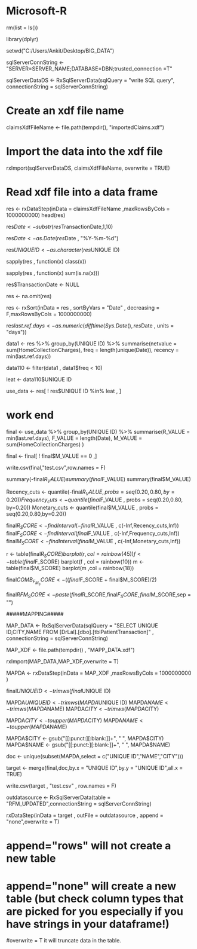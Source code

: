 # Microsoft-R

rm(list = ls())

library(dplyr)

setwd("C:/Users/Ankit/Desktop/BIG_DATA")

sqlServerConnString <- "SERVER=SERVER_NAME;DATABASE=DBN;trusted_connection =T"

sqlServerDataDS <- RxSqlServerData(sqlQuery = "write SQL query",
                                   connectionString = sqlServerConnString)

# Create an xdf file name
claimsXdfFileName <- file.path(tempdir(), "importedClaims.xdf")

# Import the data into the xdf file
rxImport(sqlServerDataDS, claimsXdfFileName, overwrite = TRUE)

# Read xdf file into a data frame
res <- rxDataStep(inData = claimsXdfFileName ,maxRowsByCols = 1000000000)
head(res)

res$Date <- substr(res$TransactionDate,1,10)

res$Date <- as.Date(res$Date , "%Y-%m-%d")

res$UNIQUE ID <- as.character(res$UNIQUE ID)

sapply(res , function(x) class(x))

sapply(res , function(x) sum(is.na(x)))

res$TransactionDate <- NULL

res <- na.omit(res)

res <- rxSort(inData = res , sortByVars = "Date" , decreasing = F,maxRowsByCols = 1000000000)

res$last.ref.days <- as.numeric(difftime(Sys.Date(),res$Date , units = "days"))

data1 <- res %>% group_by(UNIQUE ID) %>%
  summarise(netvalue = sum(HomeCollectionCharges),
            freq = length(unique(Date)),
            recency = min(last.ref.days))

data110 <- filter(data1 , data1$freq < 10)

leat <- data110$UNIQUE ID

use_data <- res[ ! res$UNIQUE ID %in% leat ,  ]

# work end

final <- use_data %>% group_by(UNIQUE ID) %>% 
  summarise(R_VALUE = min(last.ref.days),
            F_VALUE = length(Date),
            M_VALUE = sum(HomeCollectionCharges)
  )

final <- final[ ! final$M_VALUE == 0 ,]

write.csv(final,"test.csv",row.names = F)

summary(-final$R_VALUE)
summary(final$F_VALUE)
summary(final$M_VALUE)


Recency_cuts <- quantile(-final$R_VALUE , probs = seq(0.20 ,0.80 , by=0.20))
Frequency_cuts <- quantile(final$F_VALUE , probs = seq(0.20,0.80, by=0.20))
Monetary_cuts <- quantile(final$M_VALUE , probs = seq(0.20,0.80,by=0.20))


final$R_SCORE <- findInterval(-final$R_VALUE , c(-Inf,Recency_cuts,Inf))
final$F_SCORE <- findInterval(final$F_VALUE , c(-Inf,Frequency_cuts,Inf))
final$M_SCORE <- findInterval(final$M_VALUE , c(-Inf,Monetary_cuts,Inf))

r <- table(final$R_SCORE)
barplot(r , col = rainbow(45))
f <-table(final$F_SCORE)
barplot(f , col = rainbow(10))
m <- table(final$M_SCORE)
barplot(m ,col = rainbow(18))


final$COMB_F_M_SCORE <- ((final$F_SCORE + final$M_SCORE)/2)

final$RFM_SCORE <- paste(final$R_SCORE,final$F_SCORE,final$M_SCORE,sep = "")

#####MAPPING#####

MAP_DATA <- RxSqlServerData(sqlQuery = "SELECT UNIQUE ID,CITY,NAME FROM
                            [DrLal].[dbo].[tblPatientTransaction]" ,
                            connectionString = sqlServerConnString)

MAP_XDF <- file.path(tempdir() , "MAPP_DATA.xdf")

rxImport(MAP_DATA,MAP_XDF,overwrite = T)

MAPDA <- rxDataStep(inData = MAP_XDF ,maxRowsByCols = 1000000000 )

final$UNIQUE ID <- trimws(final$UNIQUE ID)

MAPDA$UNIQUE ID <- trimws(MAPDA$UNIQUE ID)
MAPDA$NAME <- trimws(MAPDA$NAME)
MAPDA$CITY <- trimws(MAPDA$CITY)

MAPDA$CITY <- toupper(MAPDA$CITY)
MAPDA$NAME <- toupper(MAPDA$NAME)

MAPDA$CITY <- gsub("[[:punct:][:blank:]]+", " ", MAPDA$CITY)
MAPDA$NAME <- gsub("[[:punct:][:blank:]]+", " ", MAPDA$NAME)

doc <- unique(subset(MAPDA,select = c("UNIQUE ID","NAME","CITY")))

target <- merge(final,doc,by.x = "UNIQUE ID",by.y = "UNIQUE ID",all.x = TRUE)

write.csv(target , "test.csv" , row.names = F)

outdatasource <- RxSqlServerData(table = "RFM_UPDATED",connectionString = sqlServerConnString)

rxDataStep(inData = target , outFile = outdatasource , append = "none",overwrite = T)

# append="rows" will not create a new table
# append="none" will create a new table (but check column types that are picked for you especially if you have strings in your dataframe!)
#overwrite = T it will truncate data in the table.





